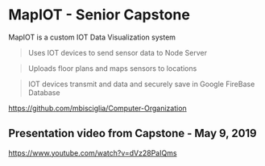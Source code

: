 # MapIOT - Senior Capstone

MapIOT is a custom IOT Data Visualization system 

> Uses IOT devices to send sensor data to Node Server

> Uploads floor plans and maps sensors to locations

> IOT devices transmit and data and securely save in Google FireBase Database

https://github.com/mbisciglia/Computer-Organization

## Presentation video from Capstone - May 9, 2019
https://www.youtube.com/watch?v=dVz28PaIQms
